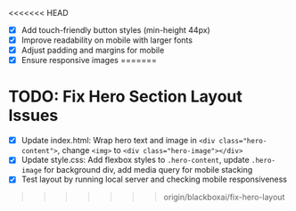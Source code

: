<<<<<<< HEAD
- [x] Add touch-friendly button styles (min-height 44px)
- [x] Improve readability on mobile with larger fonts
- [x] Adjust padding and margins for mobile
- [x] Ensure responsive images
=======
# TODO: Fix Hero Section Layout Issues

- [x] Update index.html: Wrap hero text and image in `<div class="hero-content">`, change `<img>` to `<div class="hero-image"></div>`
- [x] Update style.css: Add flexbox styles to `.hero-content`, update `.hero-image` for background div, add media query for mobile stacking
- [x] Test layout by running local server and checking mobile responsiveness
>>>>>>> origin/blackboxai/fix-hero-layout
